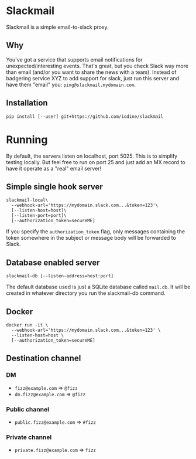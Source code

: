 # Slackmail

Slackmail is a simple email-to-slack proxy.

## Why

You've got a service that supports email notifications for unexpected/interesting
events.  That's great, but you check Slack way more than email (and/or you want to
share the news with a team).  Instead of badgering service XYZ to add support for
slack, just run this server and have them "email" you: `ping@slackmail.mydomain.com`.

## Installation

```
pip install [--user] git+https://github.com/iodine/slackmail
```

# Running

By default, the servers listen on localhost, port 5025.  This is to simplify testing
locally.  But feel free to run on port 25 and just add an MX record to have it
operate as a "real" email server!

## Simple single hook server
```
slackmail-local\
  --webhook-url='https://mydomain.slack.com...&token=123'\
  [--listen-host=host]\
  [--listen-port=port]\
  [--authorization_token=secureME]
```

If you specify the `authorization_token` flag, only messages containing the token
somewhere in the subject or message body will be forwarded to Slack.

## Database enabled server
```
slackmail-db [--listen-address=host:port]
```

The default database used is just a SQLite database called `mail.db`.  It will
be created in whatever directory you run the slackmail-db command.

## Docker

```
docker run -it \
  --webhook-url='https://mydomain.slack.com...&token=123' \
  --listen-host=host \
  [--authorization_token=secureME]
```

## Destination channel

### DM

* `fizz@example.com` ⇒ `@fizz`
* `dm.fizz@example.com` ⇒ `@fizz`

### Public channel

* `public.fizz@example.com` ⇒ `#fizz`

### Private channel

* `private.fizz@example.com` ⇒ `fizz`
